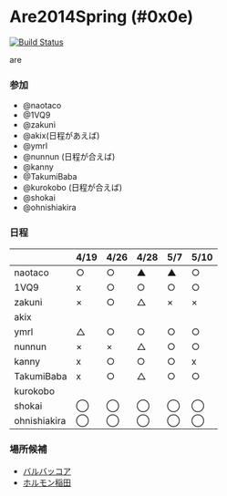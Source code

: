 Are2014Spring (#0x0e)
=============
[![Build Status](https://travis-ci.org/AreKai/Are2014Spring.svg?branch=master)](https://travis-ci.org/AreKai/Are2014Spring)

are

### 参加

- @naotaco
- @1VQ9
- @zakuni
- @akix(日程があえば)
- @ymrl
- @nunnun (日程が合えば)
- @kanny
- @TakumiBaba
- @kurokobo (日程が合えば)
- @shokai
- @ohnishiakira

### 日程

|              | 4/19 | 4/26 | 4/28 | 5/7 | 5/10|
|--------------|------|------|------|-----|-----|
| naotaco      |  ○  |  ○  |  ▲  |  ▲  |  ○  |
| 1VQ9         |  x   | ○    |  ○  |  ○  |    ○ |
| zakuni       |  ×   | ○    |  △  |  ×  |  ×  |
| akix         |      |      |      |     |     |
| ymrl         |  △  | ○    |  ○  |  ○  |  ○  |
| nunnun       |  ×   |  ×  |  △  |  ○ |   ○|
| kanny        |  x  | ○    |  ○  |  ○  |  x  |
| TakumiBaba   |  x   |  ○  |   △  | ○  |  ○ |
| kurokobo     |      |      |      |     |     |
| shokai       | ◯ | ◯ | ◯ | ◯ | ◯ |
| ohnishiakira | ◯ | ◯ | ◯ | ◯ | ◯ |

### 場所候補

- [バルバッコア](http://www.barbacoa.jp/)
- [ホルモン稲田](http://www.kuroge-wagyu.com/hi/)

